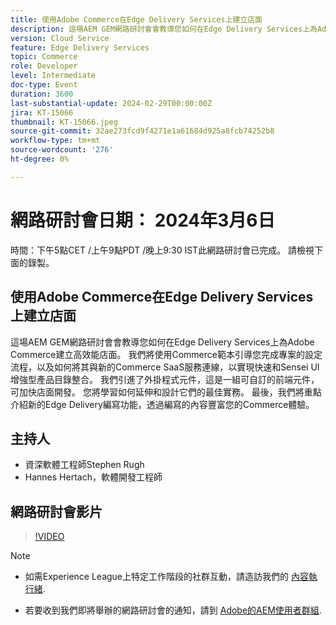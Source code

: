 ```yaml
---
title: 使用Adobe Commerce在Edge Delivery Services上建立店面
description: 這場AEM GEM網路研討會會教導您如何在Edge Delivery Services上為Adobe Commerce建立高效能店面。 我們將使用Commerce範本引導您完成專案的設定流程，以及如何將其與新的Commerce SaaS服務連線，以實現快速和Sensei UI增強型產品目錄整合。 我們引進了外掛程式元件，這是一組可自訂的前端元件，可加快店面開發。 您將學習如何延伸和設計它們的最佳實務。 最後，我們將重點介紹新的Edge Delivery編寫功能，透過編寫的內容豐富您的Commerce體驗。
version: Cloud Service
feature: Edge Delivery Services
topic: Commerce
role: Developer
level: Intermediate
doc-type: Event
duration: 3600
last-substantial-update: 2024-02-29T00:00:00Z
jira: KT-15066
thumbnail: KT-15066.jpeg
source-git-commit: 32ae273fcd9f4271e1a61684d925a8fcb74252b8
workflow-type: tm+mt
source-wordcount: '276'
ht-degree: 0%

---
```


# 網路研討會日期： 2024年3月6日

時間：下午5點CET /上午9點PDT /晚上9:30 IST此網路研討會已完成。 請檢視下面的錄製。

## 使用Adobe Commerce在Edge Delivery Services上建立店面

這場AEM GEM網路研討會會教導您如何在Edge Delivery Services上為Adobe Commerce建立高效能店面。 我們將使用Commerce範本引導您完成專案的設定流程，以及如何將其與新的Commerce SaaS服務連線，以實現快速和Sensei UI增強型產品目錄整合。 我們引進了外掛程式元件，這是一組可自訂的前端元件，可加快店面開發。 您將學習如何延伸和設計它們的最佳實務。 最後，我們將重點介紹新的Edge Delivery編寫功能，透過編寫的內容豐富您的Commerce體驗。

## 主持人

* 資深軟體工程師Stephen Rugh
* Hannes Hertach，軟體開發工程師

## 網路研討會影片

>[!VIDEO](https://video.tv.adobe.com/v/3427729)

>[!NOTE]
> 
>* 如需Experience League上特定工作階段的社群互動，請造訪我們的 [內容執行緒](https://adobe.ly/48m4dEm).
>
>* 若要收到我們即將舉辦的網路研討會的通知，請到 [Adobe的AEM使用者群組](https://aem-augs.adobe.com/).
